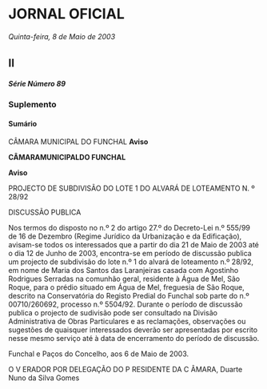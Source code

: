 # JORNAL OFICIAL

###### Quinta-feira, 8 de Maio de 2003

## II

##### Série Número 89

### **Suplemento**

#### **Sumário**

CÂMARA MUNICIPAL DO FUNCHAL
**Aviso**


**CÂMARAMUNICIPALDO FUNCHAL**


**Aviso**


PROJECTO DE SUBDIVISÃO DO LOTE 1 DO ALVARÁ DE LOTEAMENTO N. º 28/92


DISCUSSÃO PUBLICA


Nos termos do disposto no n.º 2 do artigo 27.º do Decreto-Lei n.º 555/99 de 16 de Dezembro (Regime Jurídico da Urbanização e da
Edificação), avisam-se todos os interessados que a partir do dia 21 de Maio de 2003 até o dia 12 de Junho de 2003, encontra-se em
período de discussão publica um projecto de subdivisão do lote n.º 1 do alvará de loteamento n.º 28/92, em nome de Maria dos Santos
das Laranjeiras casada com Agostinho Rodrigues Serradas na comunhão geral, residente à Água de Mel, São Roque, para o prédio
situado em Água de Mel, freguesia de São Roque, descrito na Conservatória do Registo Predial do Funchal sob parte do n.º
00710/260692, processo n.º 5504/92.
Durante o período de discussão publica o projecto de sudivisão pode ser consultado na Divisão Administrativa de Obras Particulares
e as reclamações, observações ou sugestões de quaisquer interessados deverão ser apresentadas por escrito nesse mesmo serviço até à
data de encerramento do período de discussão.


Funchal e Paços do Concelho, aos 6 de Maio de 2003.


O V ERADOR POR DELEGAÇÃO DO P RESIDENTE DA C ÂMARA, Duarte Nuno da Silva Gomes

